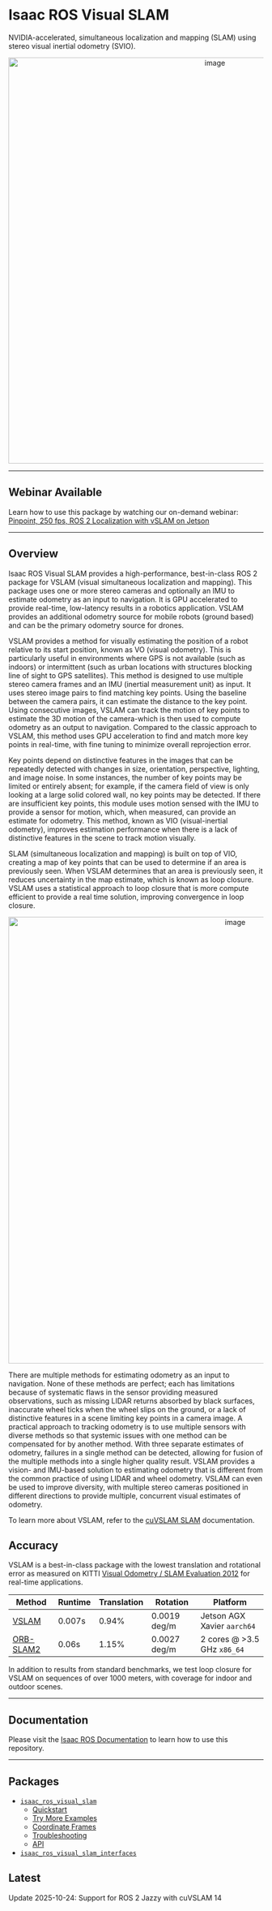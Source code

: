 # Isaac ROS Visual SLAM

NVIDIA-accelerated, simultaneous localization and mapping (SLAM) using stereo
visual inertial odometry (SVIO).

<div align="center"><a class="reference internal image-reference" href="https://media.githubusercontent.com/media/NVIDIA-ISAAC-ROS/.github/release-4.0/resources/isaac_ros_docs/repositories_and_packages/isaac_ros_visual_slam/cuvslam_ros_3.gif/"><img alt="image" src="https://media.githubusercontent.com/media/NVIDIA-ISAAC-ROS/.github/release-4.0/resources/isaac_ros_docs/repositories_and_packages/isaac_ros_visual_slam/cuvslam_ros_3.gif/" width="800px"/></a></div>

---

## Webinar Available

Learn how to use this package by watching our on-demand webinar:
[Pinpoint, 250 fps, ROS 2 Localization with vSLAM on
Jetson](https://gateway.on24.com/wcc/experience/elitenvidiabrill/1407606/3998202/isaac-ros-webinar-series)

---

## Overview

Isaac ROS Visual SLAM
provides a high-performance, best-in-class ROS 2 package
for VSLAM (visual simultaneous localization and mapping). This package
uses one or more stereo cameras and optionally an IMU to estimate
odometry as an input to navigation. It is GPU accelerated to provide
real-time, low-latency results in a robotics application. VSLAM
provides an additional odometry source for mobile robots
(ground based) and can be the primary odometry source for drones.

VSLAM provides a method for visually estimating the position of a robot
relative to its start position, known as VO (visual odometry). This is
particularly useful in environments where GPS is not available (such as
indoors) or intermittent (such as urban locations with structures
blocking line of sight to GPS satellites). This method is designed to
use multiple stereo camera frames and an IMU (inertial measurement
unit) as input. It uses stereo image pairs to find matching key
points. Using the baseline between the camera pairs, it can estimate
the distance to the key point. Using consecutive images, VSLAM
can track the motion of key points to estimate the 3D motion of the
camera-which is then used to compute odometry as an output
to navigation. Compared to the classic approach to VSLAM, this method
uses GPU acceleration to find and match more key points in real-time,
with fine tuning to minimize overall reprojection error.

Key points depend on distinctive features in the images
that can be repeatedly detected with changes in size, orientation,
perspective, lighting, and image noise. In some instances, the number of
key points may be limited or entirely absent; for example, if the camera
field of view is only looking at a large solid colored wall, no key
points may be detected. If there are insufficient key points, this
module uses motion sensed with the IMU to provide a sensor for motion,
which, when measured, can provide an estimate for odometry. This method,
known as VIO (visual-inertial odometry), improves estimation performance
when there is a lack of distinctive features in the scene to track
motion visually.

SLAM (simultaneous localization and mapping) is built on top of VIO,
creating a map of key points that can be used to determine if an area is
previously seen. When VSLAM determines that an area is previously seen,
it reduces uncertainty in the map estimate, which is known as loop
closure. VSLAM uses a statistical approach to loop closure that is more
compute efficient to provide a real time solution, improving convergence
in loop closure.

<div align="center"><a class="reference internal image-reference" href="https://media.githubusercontent.com/media/NVIDIA-ISAAC-ROS/.github/release-4.0/resources/isaac_ros_docs/repositories_and_packages/isaac_ros_visual_slam/vslam_odometry_nav2_diagram.png/"><img alt="image" src="https://media.githubusercontent.com/media/NVIDIA-ISAAC-ROS/.github/release-4.0/resources/isaac_ros_docs/repositories_and_packages/isaac_ros_visual_slam/vslam_odometry_nav2_diagram.png/" width="880px"/></a></div>

There are multiple methods for estimating odometry as an input to
navigation. None of these methods are perfect; each has limitations
because of systematic flaws in the sensor providing measured
observations, such as missing LIDAR returns absorbed by black surfaces,
inaccurate wheel ticks when the wheel slips on the ground, or a lack of
distinctive features in a scene limiting key points in a camera image. A
practical approach to tracking odometry is to use multiple sensors with
diverse methods so that systemic issues with one method can be
compensated for by another method. With three separate estimates of
odometry, failures in a single method can be detected, allowing for
fusion of the multiple methods into a single higher quality result.
VSLAM provides a vision- and IMU-based solution to estimating odometry
that is different from the common practice of using LIDAR and wheel
odometry. VSLAM can even be used to improve diversity, with multiple
stereo cameras positioned in different directions to provide multiple,
concurrent visual estimates of odometry.

To learn more about VSLAM, refer to the
[cuVSLAM SLAM](https://nvidia-isaac-ros.github.io/concepts/visual_slam/cuvslam/index.html) documentation.

## Accuracy

VSLAM is a best-in-class package with the lowest translation and
rotational error as measured on KITTI [Visual Odometry / SLAM Evaluation
2012](https://www.cvlibs.net/datasets/kitti/eval_odometry.php) for
real-time applications.

| Method                                                                              | Runtime   | Translation   | Rotation     | Platform                    |
|-------------------------------------------------------------------------------------|-----------|---------------|--------------|-----------------------------|
| [VSLAM](https://nvidia-isaac-ros.github.io/concepts/visual_slam/cuvslam/index.html) | 0.007s    | 0.94%         | 0.0019 deg/m | Jetson AGX Xavier `aarch64` |
| [ORB-SLAM2](https://github.com/raulmur/ORB_SLAM2)                                   | 0.06s     | 1.15%         | 0.0027 deg/m | 2 cores @ >3.5 GHz `x86_64` |

In addition to results from standard benchmarks, we test loop closure
for VSLAM on sequences of over 1000 meters, with coverage for indoor and
outdoor scenes.

---

## Documentation

Please visit the [Isaac ROS Documentation](https://nvidia-isaac-ros.github.io/repositories_and_packages/isaac_ros_visual_slam/index.html) to learn how to use
this repository.

---

## Packages

* [`isaac_ros_visual_slam`](https://nvidia-isaac-ros.github.io/repositories_and_packages/isaac_ros_visual_slam/isaac_ros_visual_slam/index.html)
  * [Quickstart](https://nvidia-isaac-ros.github.io/repositories_and_packages/isaac_ros_visual_slam/isaac_ros_visual_slam/index.html#quickstart)
  * [Try More Examples](https://nvidia-isaac-ros.github.io/repositories_and_packages/isaac_ros_visual_slam/isaac_ros_visual_slam/index.html#try-more-examples)
  * [Coordinate Frames](https://nvidia-isaac-ros.github.io/repositories_and_packages/isaac_ros_visual_slam/isaac_ros_visual_slam/index.html#coordinate-frames)
  * [Troubleshooting](https://nvidia-isaac-ros.github.io/repositories_and_packages/isaac_ros_visual_slam/isaac_ros_visual_slam/index.html#troubleshooting)
  * [API](https://nvidia-isaac-ros.github.io/repositories_and_packages/isaac_ros_visual_slam/isaac_ros_visual_slam/index.html#api)
* [`isaac_ros_visual_slam_interfaces`](https://nvidia-isaac-ros.github.io/repositories_and_packages/isaac_ros_visual_slam/isaac_ros_visual_slam_interfaces/index.html)

## Latest

Update 2025-10-24: Support for ROS 2 Jazzy with cuVSLAM 14
